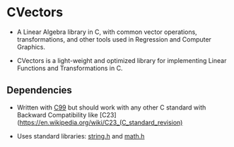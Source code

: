 # CVectors

- A Linear Algebra library in C, with common vector operations, transformations, and other tools used in Regression and Computer Graphics.

- CVectors is a light-weight and optimized library for implementing Linear Functions and Transformations in C.

## Dependencies
- Written with [C99](https://en.wikipedia.org/wiki/C99) but should work with any other C standard with Backward Compatibility like [C23](https://en.wikipedia.org/wiki/C23_(C_standard_revision)

- Uses standard libraries: [string.h](https://en.wikibooks.org/wiki/C_Programming/string.h) and [math.h](https://en.wikibooks.org/wiki/C_Programming/math.h)
